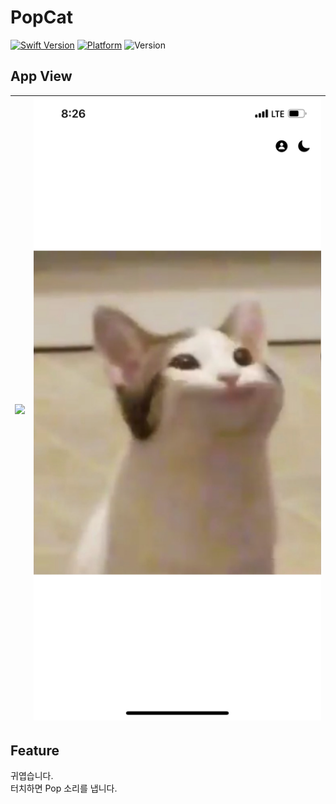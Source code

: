 # PopCat

[![Swift Version][swift-image]](https://swift.org/)
[![Platform][Platform-image]](https://developer.apple.com/kr/ios/)
![Version][Version-image]

[swift-image]:https://img.shields.io/badge/swift-5.6-orange.svg?style=flat
[Platform-image]: https://img.shields.io/badge/Platform-ios-lightgray.svg?style=flat
[Version-image]: https://img.shields.io/badge/Version-1.0-blue.svg?style=flat

## App View
|<img src="./gitFile/open.PNG">|<img src="./gitFile/close.PNG">|
|:-:|:-:|

## Feature
귀엽습니다.   
터치하면 Pop 소리를 냅니다.



